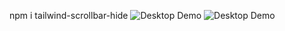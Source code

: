 npm i tailwind-scrollbar-hide
![ Desktop Demo](./public/page1.png "Desktop Demo")
![ Desktop Demo](./public/page1.png "Desktop Demo")
